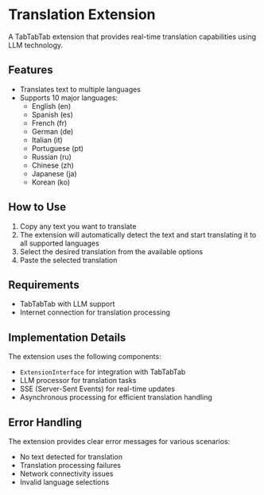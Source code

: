 # Translation Extension

A TabTabTab extension that provides real-time translation capabilities using LLM technology.

## Features

- Translates text to multiple languages
- Supports 10 major languages:
  - English (en)
  - Spanish (es)
  - French (fr)
  - German (de)
  - Italian (it)
  - Portuguese (pt)
  - Russian (ru)
  - Chinese (zh)
  - Japanese (ja)
  - Korean (ko)

## How to Use

1. Copy any text you want to translate
2. The extension will automatically detect the text and start translating it to all supported languages
3. Select the desired translation from the available options
4. Paste the selected translation

## Requirements

- TabTabTab with LLM support
- Internet connection for translation processing

## Implementation Details

The extension uses the following components:

- `ExtensionInterface` for integration with TabTabTab
- LLM processor for translation tasks
- SSE (Server-Sent Events) for real-time updates
- Asynchronous processing for efficient translation handling

## Error Handling

The extension provides clear error messages for various scenarios:

- No text detected for translation
- Translation processing failures
- Network connectivity issues
- Invalid language selections
